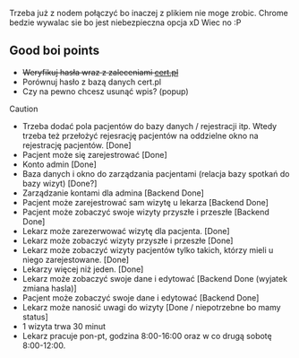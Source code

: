 Trzeba już z nodem połączyć bo inaczej z plikiem nie moge zrobic.
Chrome bedzie wywalac sie bo jest niebezpieczna opcja xD
Wiec no :P

## Good boi points
- <s>Weryfikuj hasła wraz z zaleceniami [cert.pl](https://cert.pl/posts/2022/01/rekomendacje-techniczne-systemow-uwierzytelniania/)</s>
- Porównuj hasło z bazą danych cert.pl
- Czy na pewno chcesz usunąć wpis? (popup)

>[!CAUTION]
>- Trzeba dodać pola pacjentów do bazy danych / rejestracji itp. Wtedy trzeba też przełożyć rejesrację pacjentów na oddzielne okno na rejestrację pacjentów. [Done]
>- Pacjent może się zarejestrować [Done]
>- Konto admin [Done]
>- Baza danych i okno do zarządzania pacjentami (relacja bazy spotkań do bazy wizyt) [Done?]
>- Zarządzanie kontami dla admina [Backend Done]
>- Pacjent może zarejestrować sam wizytę u lekarza [Backend Done]
>- Pacjent może zobaczyć swoje wizyty przyszłe i przeszłe [Backend Done]
>- Lekarz może zarezerwować wizytę dla pacjenta. [Done]
>- Lekarz może zobaczyć wizyty przyszłe i przeszłe [Done]
>- Lekarz może zobaczyć wizyty pacjentów tylko takich, którzy mieli u niego zarejestowane. [Done]
>- Lekarzy więcej niż jeden. [Done]
>- Lekarz może zobaczyć swoje dane i edytować [Backend Done (wyjatek zmiana hasla)]
>- Pacjent może zobaczyć swoje dane i edytować [Backend Done]
>- Lekarz może nanosić uwagi do wizyty [Done / niepotrzebne bo mamy status]
>- 1 wizyta trwa 30 minut
>- Lekarz pracuje pon-pt, godzina 8:00-16:00 oraz w co drugą sobotę 8:00-12:00.